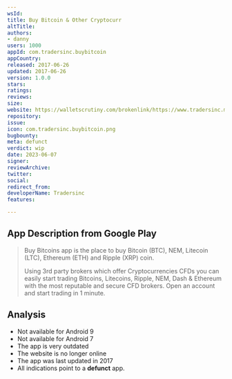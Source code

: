 ```yaml
---
wsId: 
title: Buy Bitcoin & Other Cryptocurr
altTitle: 
authors:
- danny
users: 1000
appId: com.tradersinc.buybitcoin
appCountry: 
released: 2017-06-26
updated: 2017-06-26
version: 1.0.0
stars: 
ratings: 
reviews: 
size: 
website: https://walletscrutiny.com/brokenlink/https://www.tradersinc.mobi/
repository: 
issue: 
icon: com.tradersinc.buybitcoin.png
bugbounty: 
meta: defunct
verdict: wip
date: 2023-06-07
signer: 
reviewArchive: 
twitter: 
social: 
redirect_from: 
developerName: Tradersinc
features: 

---
```


## App Description from Google Play 

> Buy Bitcoins app is the place to buy Bitcoin (BTC), NEM, Litecoin (LTC), Ethereum (ETH) and Ripple (XRP) coin.
>
> Using 3rd party brokers which offer Cryptocurrencies CFDs you can easily start trading Bitcoins, Litecoins, Ripple, NEM, Dash & Ethereum with the most reputable and secure CFD brokers. Open an account and start trading in 1 minute.

## Analysis 

- Not available for Android 9
- Not available for Android 7
- The app is very outdated
- The website is no longer online 
- The app was last updated in 2017
- All indications point to a **defunct** app.
